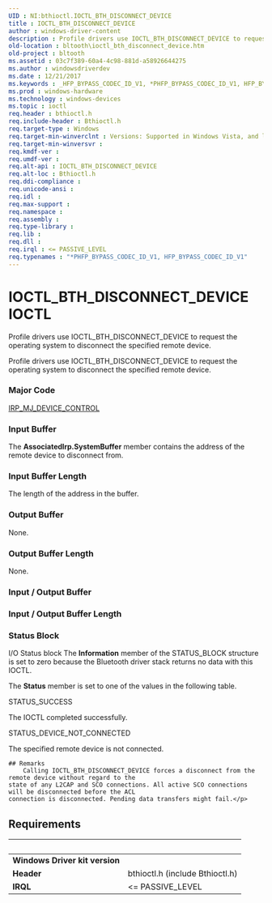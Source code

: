 ```yaml
---
UID : NI:bthioctl.IOCTL_BTH_DISCONNECT_DEVICE
title : IOCTL_BTH_DISCONNECT_DEVICE
author : windows-driver-content
description : Profile drivers use IOCTL_BTH_DISCONNECT_DEVICE to request the operating system to disconnect the specified remote device.
old-location : bltooth\ioctl_bth_disconnect_device.htm
old-project : bltooth
ms.assetid : 03c7f389-60a4-4c98-881d-a58926644275
ms.author : windowsdriverdev
ms.date : 12/21/2017
ms.keywords : _HFP_BYPASS_CODEC_ID_V1, *PHFP_BYPASS_CODEC_ID_V1, HFP_BYPASS_CODEC_ID_V1
ms.prod : windows-hardware
ms.technology : windows-devices
ms.topic : ioctl
req.header : bthioctl.h
req.include-header : Bthioctl.h
req.target-type : Windows
req.target-min-winverclnt : Versions: Supported in Windows Vista, and later.
req.target-min-winversvr : 
req.kmdf-ver : 
req.umdf-ver : 
req.alt-api : IOCTL_BTH_DISCONNECT_DEVICE
req.alt-loc : Bthioctl.h
req.ddi-compliance : 
req.unicode-ansi : 
req.idl : 
req.max-support : 
req.namespace : 
req.assembly : 
req.type-library : 
req.lib : 
req.dll : 
req.irql : <= PASSIVE_LEVEL
req.typenames : "*PHFP_BYPASS_CODEC_ID_V1, HFP_BYPASS_CODEC_ID_V1"
---
```


# IOCTL_BTH_DISCONNECT_DEVICE IOCTL
Profile drivers use IOCTL_BTH_DISCONNECT_DEVICE to request the operating system to disconnect the
     specified remote device.



Profile drivers use IOCTL_BTH_DISCONNECT_DEVICE to request the operating system to disconnect the
     specified remote device.

### Major Code
[IRP_MJ_DEVICE_CONTROL](xref:"https://docs.microsoft.com/en-us/windows-hardware/drivers/kernel/irp-mj-device-control")

### Input Buffer
The 
      <b>AssociatedIrp.SystemBuffer</b> member contains the address of the remote device to disconnect
      from.

### Input Buffer Length
The length of the address in the buffer.

### Output Buffer
None.

### Output Buffer Length
None.

### Input / Output Buffer
<text></text>

### Input / Output Buffer Length
<text></text>

### Status Block
I/O Status block
The 
      <b>Information</b> member of the STATUS_BLOCK structure is set to zero because the Bluetooth driver
      stack returns no data with this IOCTL.

The 
      <b>Status</b> member is set to one of the values in the following table.

STATUS_SUCCESS

The IOCTL completed successfully.

STATUS_DEVICE_NOT_CONNECTED

The specified remote device is not connected.

    ## Remarks
        Calling IOCTL_BTH_DISCONNECT_DEVICE forces a disconnect from the remote device without regard to the
    state of any L2CAP and SCO connections. All active SCO connections will be disconnected before the ACL
    connection is disconnected. Pending data transfers might fail.</p>

## Requirements
| &nbsp; | &nbsp; |
| ---- |:---- |
| **Windows Driver kit version** |  |
| **Header** | bthioctl.h (include Bthioctl.h) |
| **IRQL** | <= PASSIVE_LEVEL |